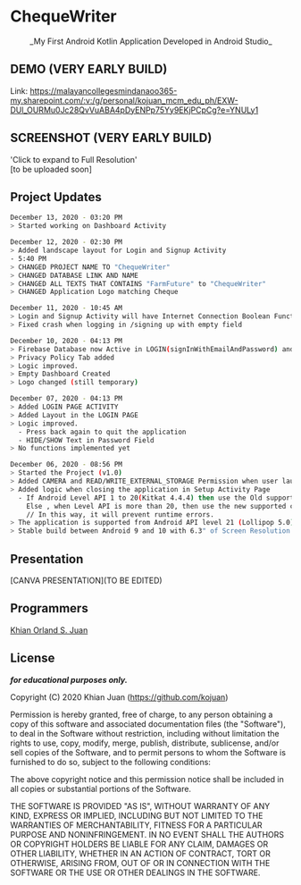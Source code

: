 # ChequeWriter
<p align="center">
_My First Android Kotlin Application Developed in Android Studio_
</p>
</center>

## DEMO (VERY EARLY BUILD)
Link: https://malayancollegesmindanaoo365-my.sharepoint.com/:v:/g/personal/kojuan_mcm_edu_ph/EXW-DUl_OURMu0Jc28QvVuABA4pDyENPp75Yy9EKjPCpCg?e=YNULy1

## SCREENSHOT (VERY EARLY BUILD)
'Click to expand to Full Resolution'<br>
[to be uploaded soon]

## Project Updates

```bash
December 13, 2020 - 03:20 PM
> Started working on Dashboard Activity
```
```bash
December 12, 2020 - 02:30 PM
> Added landscape layout for Login and Signup Activity
- 5:40 PM
> CHANGED PROJECT NAME TO "ChequeWriter"
> CHANGED DATABASE LINK AND NAME
> CHANGED ALL TEXTS THAT CONTAINS "FarmFuture" to "ChequeWriter"
> CHANGED Application Logo matching Cheque
```
```bash
December 11, 2020 - 10:45 AM
> Login and Signup Activity will have Internet Connection Boolean Function when button is pressed for stable environment.
> Fixed crash when logging in /signing up with empty field
```
```bash
December 10, 2020 - 04:13 PM
> Firebase Database now Active in LOGIN(signInWithEmailAndPassword) and REGISTER(createUserWithEmailAndPassword) Page
> Privacy Policy Tab added
> Logic improved.
> Empty Dashboard Created
> Logo changed (still temporary)
```
```bash
December 07, 2020 - 04:13 PM
> Added LOGIN PAGE ACTIVITY
> Added Layout in the LOGIN PAGE
> Logic improved.
  - Press back again to quit the application
  - HIDE/SHOW Text in Password Field
> No functions implemented yet
```
```bash
December 06, 2020 - 08:56 PM
> Started the Project (v1.0)
> Added CAMERA and READ/WRITE_EXTERNAL_STORAGE Permission when user launched the app for the first time
> Added logic when closing the application in Setup Activity Page
  - If Android Level API 1 to 20(Kitkat 4.4.4) then use the Old supported code [ ActivityCompat.finishAffinity(this) ]
    Else , when Level API is more than 20, then use the new supported code [ finishAndRemoveTask() ]
    // In this way, it will prevent runtime errors.
> The application is supported from Android API level 21 (Lollipop 5.0) to latest Android 11
> Stable build between Android 9 and 10 with 6.3" of Screen Resolution Display
```

## Presentation
[CANVA PRESENTATION](TO BE EDITED)

## Programmers

[Khian Orland S. Juan](https://facebook.com/KhianJuan2000)

## License
**_for educational purposes only._**

Copyright (C) 2020 Khian Juan (https://github.com/kojuan)

Permission is hereby granted, free of charge, to any person obtaining a copy of this software and associated documentation files (the "Software"), to deal in the Software without restriction, including without limitation the rights to use, copy, modify, merge, publish, distribute, sublicense, and/or sell copies of the Software, and to permit persons to whom the Software is furnished to do so, subject to the following conditions:

The above copyright notice and this permission notice shall be included in all copies or substantial portions of the Software.

THE SOFTWARE IS PROVIDED "AS IS", WITHOUT WARRANTY OF ANY KIND, EXPRESS OR IMPLIED, INCLUDING BUT NOT LIMITED TO THE WARRANTIES OF MERCHANTABILITY, FITNESS FOR A PARTICULAR PURPOSE AND NONINFRINGEMENT. IN NO EVENT SHALL THE AUTHORS OR COPYRIGHT HOLDERS BE LIABLE FOR ANY CLAIM, DAMAGES OR OTHER LIABILITY, WHETHER IN AN ACTION OF CONTRACT, TORT OR OTHERWISE, ARISING FROM, OUT OF OR IN CONNECTION WITH THE SOFTWARE OR THE USE OR OTHER DEALINGS IN THE SOFTWARE.

